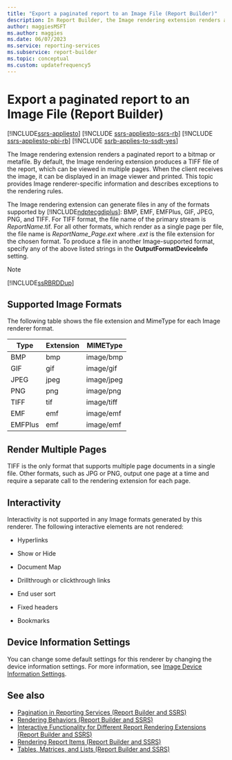 ```yaml
---
title: "Export a paginated report to an Image File (Report Builder)"
description: In Report Builder, the Image rendering extension renders a paginated report to a bitmap or metafile. The default is a TIFF file viewable in multiple pages.
author: maggiesMSFT
ms.author: maggies
ms.date: 06/07/2023
ms.service: reporting-services
ms.subservice: report-builder
ms.topic: conceptual
ms.custom: updatefrequency5
---
```

# Export a paginated report to an Image File (Report Builder)

[!INCLUDE[ssrs-appliesto](../../includes/ssrs-appliesto.md)] [!INCLUDE [ssrs-appliesto-ssrs-rb](../../includes/ssrs-appliesto-ssrs-rb.md)] [!INCLUDE [ssrs-appliesto-pbi-rb](../../includes/ssrs-appliesto-pbi-rb.md)] [!INCLUDE [ssrb-applies-to-ssdt-yes](../../includes/ssrb-applies-to-ssdt-yes.md)]

  The Image rendering extension renders a paginated report to a bitmap or metafile. By default, the Image rendering extension produces a TIFF file of the report, which can be viewed in multiple pages. When the client receives the image, it can be displayed in an image viewer and printed. This topic provides Image renderer-specific information and describes exceptions to the rendering rules.

The Image rendering extension can generate files in any of the formats supported by [!INCLUDE[ndptecgdiplus](../../includes/ndptecgdiplus-md.md)]: BMP, EMF, EMFPlus, GIF, JPEG, PNG, and TIFF. For TIFF format, the file name of the primary stream is *ReportName*.tif. For all other formats, which render as a single page per file, the file name is *ReportName_Page.ext* where *.ext* is the file extension for the chosen format. To produce a file in another Image-supported format, specify any of the above listed strings in the **OutputFormatDeviceInfo** setting.

> [!NOTE]  
> [!INCLUDE[ssRBRDDup](../../includes/ssrbrddup-md.md)]

## <a id="SupportedImageFormats"></a> Supported Image Formats

The following table shows the file extension and MimeType for each Image renderer format.

| **Type** | **Extension** | **MIMEType** |
| --- | --- | --- |
| BMP | bmp | image/bmp |
| GIF | gif | image/gif |
| JPEG | jpeg | image/jpeg |
| PNG | png | image/png |
| TIFF | tif | image/tiff |
| EMF | emf | image/emf |
| EMFPlus | emf | image/emf |

## <a id="RenderingMultiplePages"></a> Render Multiple Pages

TIFF is the only format that supports multiple page documents in a single file. Other formats, such as JPG or PNG, output one page at a time and require a separate call to the rendering extension for each page.

## <a id="Interactivity"></a> Interactivity

Interactivity is not supported in any Image formats generated by this renderer. The following interactive elements are not rendered:

- Hyperlinks

- Show or Hide

- Document Map

- Drillthrough or clickthrough links

- End user sort

- Fixed headers

- Bookmarks

## <a id="DeviceInfo"></a> Device Information Settings

You can change some default settings for this renderer by changing the device information settings. For more information, see [Image Device Information Settings](../../reporting-services/image-device-information-settings.md).

## See also

- [Pagination in Reporting Services (Report Builder  and SSRS)](../../reporting-services/report-design/pagination-in-reporting-services-report-builder-and-ssrs.md)
- [Rendering Behaviors (Report Builder  and SSRS)](../../reporting-services/report-design/rendering-behaviors-report-builder-and-ssrs.md)
- [Interactive Functionality for Different Report Rendering Extensions (Report Builder and SSRS)](../../reporting-services/report-builder/interactive-functionality-different-report-rendering-extensions.md)
- [Rendering Report Items (Report Builder and SSRS)](../../reporting-services/report-design/rendering-report-items-report-builder-and-ssrs.md)
- [Tables, Matrices, and Lists (Report Builder and SSRS)](../../reporting-services/report-design/tables-matrices-and-lists-report-builder-and-ssrs.md)
